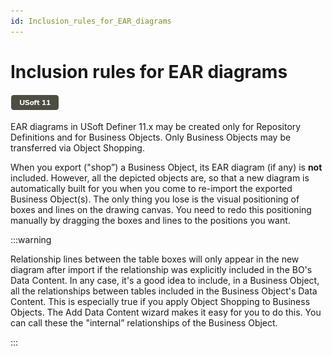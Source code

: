 ```yaml
---
id: Inclusion_rules_for_EAR_diagrams
---
```


# Inclusion rules for EAR diagrams

![](./assets/ce23356b-05b0-4dc7-839e-3bc29b317664.png)



EAR diagrams in USoft Definer 11.x may be created only for Repository Definitions and for Business Objects. Only Business Objects may be transferred via Object Shopping.

When you export ("shop”) a Business Object, its EAR diagram (if any) is **not** included. However, all the depicted objects are, so that a new diagram is automatically built for you when you come to re-import the exported Business Object(s). The only thing you lose is the visual positioning of boxes and lines on the drawing canvas. You need to redo this positioning manually by dragging the boxes and lines to the positions you want.


:::warning

Relationship lines between the table boxes will only appear in the new diagram after import if the relationship was explicitly included in the BO's Data Content.
In any case, it's a good idea to include, in a Business Object, all the relationships between tables included in the Business Object's Data Content. This is especially true if you apply Object Shopping to Business Objects. The Add Data Content wizard makes it easy for you to do this.
You can call these the "internal” relationships of the Business Object.

:::
